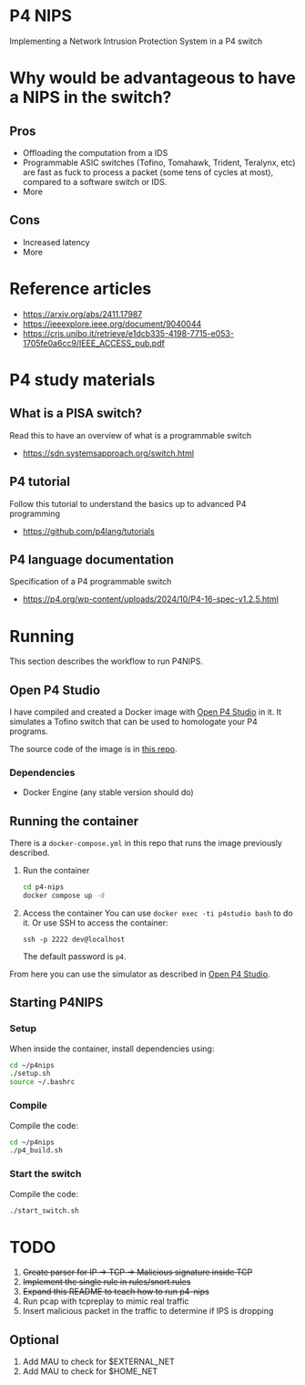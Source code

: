 # P4 NIPS
Implementing a Network Intrusion Protection System in a P4 switch


# Why would be advantageous to have a NIPS in the switch?

## Pros
- Offloading the computation from a IDS
- Programmable ASIC switches (Tofino, Tomahawk, Trident, Teralynx, etc) are
fast as fuck to process a packet (some tens of cycles at most), compared to
a software switch or IDS.
- More

## Cons
- Increased latency
- More

# Reference articles

- https://arxiv.org/abs/2411.17987
- https://ieeexplore.ieee.org/document/9040044
- https://cris.unibo.it/retrieve/e1dcb335-4198-7715-e053-1705fe0a6cc9/IEEE_ACCESS_pub.pdf


# P4 study materials

## What is a PISA switch?
Read this to have an overview of what is a programmable switch
- https://sdn.systemsapproach.org/switch.html

## P4 tutorial

Follow this tutorial to understand the basics up to advanced P4 programming
- https://github.com/p4lang/tutorials

## P4 language documentation

Specification of a P4 programmable switch
- https://p4.org/wp-content/uploads/2024/10/P4-16-spec-v1.2.5.html




# Running 

This section describes the workflow to run P4NIPS.

## Open P4 Studio

I have compiled and created a Docker image with
[Open P4 Studio](https://github.com/p4lang/open-p4studio) in it.
It simulates a Tofino switch that can be used to homologate your P4 programs.

The source code of the image is in 
[this repo](https://github.com/vudala/docker-open-p4studio).

### Dependencies

- Docker Engine (any stable version should do)

## Running the container
There is a `docker-compose.yml` in this repo that runs the image previously
described.

1. Run the container
    ```bash
    cd p4-nips
    docker compose up -d
    ```

2. Access the container
    You can use `docker exec -ti p4studio bash` to do it.
    Or use SSH to access the container:
    ```
    ssh -p 2222 dev@localhost
    ```
    The default password is `p4`.

From here you can use the simulator as described in
[Open P4 Studio](https://github.com/p4lang/open-p4studio).

## Starting P4NIPS

### Setup
When inside the container, install dependencies using:
```bash
cd ~/p4nips
./setup.sh
source ~/.bashrc
```

### Compile
Compile the code:
```bash
cd ~/p4nips
./p4_build.sh
```

### Start the switch
Compile the code:
```bash
./start_switch.sh
```


# TODO
1. ~~Create parser for IP -> TCP -> Malicious signature inside TCP~~
2. ~~Implement the single rule in rules/snort.rules~~
3. ~~Expand this README to teach how to run p4-nips~~
4. Run pcap with tcpreplay to mimic real traffic
5. Insert malicious packet in the traffic to determine if IPS is dropping

## Optional
1. Add MAU to check for $EXTERNAL_NET
2. Add MAU to check for $HOME_NET
